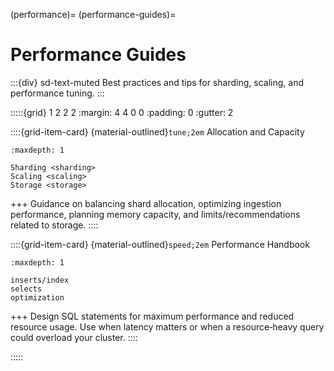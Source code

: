 (performance)=
(performance-guides)=
# Performance Guides

:::{div} sd-text-muted
Best practices and tips for sharding, scaling, and performance tuning.
:::

:::::{grid} 1 2 2 2
:margin: 4 4 0 0
:padding: 0
:gutter: 2

::::{grid-item-card} {material-outlined}`tune;2em` Allocation and Capacity
```{toctree}
:maxdepth: 1

Sharding <sharding>
Scaling <scaling>
Storage <storage>
```
+++
Guidance on balancing shard allocation, optimizing ingestion performance,
planning memory capacity, and limits/recommendations related to storage.
::::

::::{grid-item-card} {material-outlined}`speed;2em` Performance Handbook
```{toctree}
:maxdepth: 1

inserts/index
selects
optimization
```
+++
Design SQL statements for maximum performance and reduced resource usage.
Use when latency matters or when a resource‑heavy query could overload
your cluster.
::::

:::::
